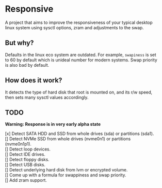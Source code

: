 # Responsive

A project that aims to improve the responsiveness of your typical desktop
linux system using sysctl options, zram and adjustments to the swap.

## But why?

Defaults in the linux eco system are outdated. For example, `swapiness` is set
to 60 by default which is unideal number for modern systems. Swap priority is
also bad by default.

## How does it work?

It detects the type of hard disk that root is mounted on, and its r/w speed,
then sets many sysctl values accordingly.

## TODO

**Warning: Response is in very early alpha state**

[x] Detect SATA HDD and SSD from whole drives (sda) or partitions (sda1).  
[] Detect NVMe SSD from whole drives (nvme0n1) or partitions (nvme0n1p1).  
[] Detect loop devices.  
[] Detect IDE drives.  
[] Detect floppy disks.  
[] Detect USB disks.  
[] Detect underlying hard disk from lvm or encrypted volume.  
[] Come up with a formula for swappiness and swap priority.  
[] Add zram support.  

